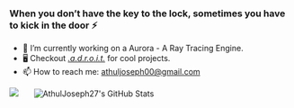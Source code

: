 ### When you don’t have the key to the lock, sometimes you have to kick in the door ⚡

- 🔭 I’m currently working on a Aurora - A Ray Tracing Engine.
- 🖥️ Checkout [_.a.d.r.o.i.t._](https://www.instagram.com/_.a.d.r.o.i.t._/) for cool projects.
- 📫 How to reach me: athuljoseph00@gmail.com

<!-- ### Languages and Tools : -->

<div>
<img margin-right="60px" src='https://github-readme-stats.vercel.app/api/top-langs/?username=AthulJoseph27&count_private=true&layout=compact&theme=algolia&hide=c%23'/>
&nbsp;&nbsp;&nbsp;&nbsp;&nbsp;
 <img alt="AthulJoseph27's GitHub Stats" src="https://github-readme-stats-rust-one.vercel.app/api?username=AthulJoseph27&show_icons=true&hide_border=false&count_private=true&theme=algolia" />
 
 </div>
 
 <!-- <img height="32" width="32" src="https://raw.githubusercontent.com/github/explore/80688e429a7d4ef2fca1e82350fe8e3517d3494d/topics/python/python.png" />          <img height="32" width="32" src="https://raw.githubusercontent.com/github/explore/80688e429a7d4ef2fca1e82350fe8e3517d3494d/topics/java/java.png" />          <img height="32" width="28" src="https://upload.wikimedia.org/wikipedia/commons/thumb/1/18/ISO_C%2B%2B_Logo.svg/250px-ISO_C%2B%2B_Logo.svg.png" />           <img height="32" width="32" src="https://raw.githubusercontent.com/github/explore/80688e429a7d4ef2fca1e82350fe8e3517d3494d/topics/c/c.png" />          <img height="32" width="28" src="https://seeklogo.com/images/C/c-sharp-c-logo-02F17714BA-seeklogo.com.png">          <img height="32" width="32" src="https://upload.wikimedia.org/wikipedia/commons/7/7e/Dart-logo.png" />           <img height="28" width="27" src="https://strattonapps.com/wp-content/uploads/2020/02/flutter-logo-5086DD11C5-seeklogo.com_.png" />           <img height="32" width="32" src="https://raw.githubusercontent.com/github/explore/80688e429a7d4ef2fca1e82350fe8e3517d3494d/topics/android/android.png" /> <img height="32" width="32" src="https://raw.githubusercontent.com/github/explore/80688e429a7d4ef2fca1e82350fe8e3517d3494d/topics/swift/swift.png" /> -->
